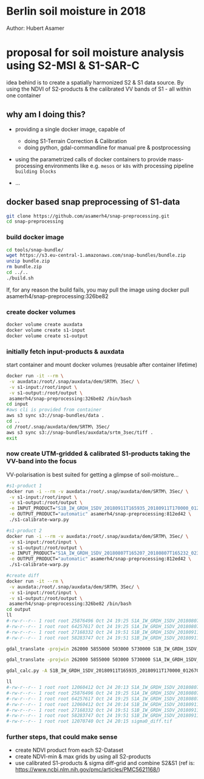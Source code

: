 Berlin soil moisture in 2018 
============================
Author: Hubert Asamer


# proposal for soil moisture analysis using S2-MSI & S1-SAR-C
idea behind is to create a spatially harmonized S2 & S1 data source. By using the NDVI of S2-products & the calibrated VV bands of S1 -  all within one container


## why am I doing this?

- providing a single docker image, capable of 
  * doing S1-Terrain Correction & Calibration
  * doing python, gdal-commandline for manual pre & postprocessing

- using the parametrized calls of docker containers to provide mass-processing environments like e.g. `mesos` or `k8s` with processing pipeline `building blocks`
- ...


## docker based snap preprocessing of S1-data

```sh
git clone https://github.com/asamerh4/snap-preprocessing.git
cd snap-preprocessing
```

### build docker image

```sh
cd tools/snap-bundle/
wget https://s3.eu-central-1.amazonaws.com/snap-bundles/bundle.zip
unzip bundle.zip
rm bundle.zip
cd ../..
./build.sh
```
If, for any reason the build fails, you may pull the image using docker pull asamerh4/snap-preprocessing:326be82

### create docker volumes
```sh
docker volume create auxdata
docker volume create s1-input
docker volume create s1-output
```

### initially fetch input-products & auxdata

start container and mount docker volumes (reusable after container lifetime)

```sh
docker run -it --rm \
 -v auxdata:/root/.snap/auxdata/dem/SRTM\ 3Sec/ \
 -v s1-input:/root/input \
 -v s1-output:/root/output \
 asamerh4/snap-preprocessing:326be82 /bin/bash
cd input
#aws cli is provided from container
aws s3 sync s3://snap-bundles/data .
cd ..
cd /root/.snap/auxdata/dem/SRTM\ 3Sec/
aws s3 sync s3://snap-bundles/auxdata/srtm_3sec/tiff .
exit
```

### now create UTM-gridded & calibrated S1-products taking the VV-band into the focus

VV-polarisation is best suited for getting a glimpse of soil-moisture...

```sh
#s1-product 1
docker run -i --rm -v auxdata:/root/.snap/auxdata/dem/SRTM\ 3Sec/ \
 -v s1-input:/root/input \
 -v s1-output:/root/output \
 -e INPUT_PRODUCT="S1B_IW_GRDH_1SDV_20180911T165935_20180911T170000_012670_017612_7BAC.zip" \
 -e OUTPUT_PRODUCT="automatic" asamerh4/snap-preprocessing:812ed42 \
 ./s1-calibrate-warp.py

#s1-product 2
docker run -i --rm -v auxdata:/root/.snap/auxdata/dem/SRTM\ 3Sec/ \
 -v s1-input:/root/input \
 -v s1-output:/root/output \
 -e INPUT_PRODUCT="S1A_IW_GRDH_1SDV_20180807T165207_20180807T165232_023143_02838C_198F.zip." \
 -e OUTPUT_PRODUCT="automatic" asamerh4/snap-preprocessing:812ed42 \
 ./s1-calibrate-warp.py

#create diff
docker run -it --rm \
 -v auxdata:/root/.snap/auxdata/dem/SRTM\ 3Sec/ \
 -v s1-input:/root/input \
 -v s1-output:/root/output \
 asamerh4/snap-preprocessing:326be82 /bin/bash
cd output
ll
#-rw-r--r-- 1 root root 25876496 Oct 24 19:25 S1A_IW_GRDH_1SDV_20180807T165207_20180807T165232_023143_02838C_198F.zip.calib-utm.tif
#-rw-r--r-- 1 root root 64257617 Oct 24 19:25 S1A_IW_GRDH_1SDV_20180807T165207_20180807T165232_023143_02838C_198F.zip.calib.tif
#-rw-r--r-- 1 root root 27168332 Oct 24 19:51 S1B_IW_GRDH_1SDV_20180911T165935_20180911T170000_012670_017612_7BAC.zip.calib-utm.tif
#-rw-r--r-- 1 root root 58283747 Oct 24 19:51 S1B_IW_GRDH_1SDV_20180911T165935_20180911T170000_012670_017612_7BAC.zip.calib.tif

gdal_translate -projwin 262000 5855000 503000 5730000 S1B_IW_GRDH_1SDV_20180911T165935_20180911T170000_012670_017612_7BAC.zip.calib-utm.tif S1B_IW_GRDH_1SDV_20180911T165935_20180911T170000_012670_017612_7BAC.zip.calib-utm-clip.tif

gdal_translate -projwin 262000 5855000 503000 5730000 S1A_IW_GRDH_1SDV_20180807T165207_20180807T165232_023143_02838C_198F.zip.calib-utm.tif S1A_IW_GRDH_1SDV_20180807T165207_20180807T165232_023143_02838C_198F.zip.calib-utm-clip.tif

gdal_calc.py -A S1B_IW_GRDH_1SDV_20180911T165935_20180911T170000_012670_017612_7BAC.zip.calib-utm-clip.tif -B S1A_IW_GRDH_1SDV_20180807T165207_20180807T165232_023143_02838C_198F.zip.calib-utm-clip.tif  --outfile=sigma0_diff.tif --calc="A-B"

ll
#-rw-r--r-- 1 root root 12060412 Oct 24 20:13 S1A_IW_GRDH_1SDV_20180807T165207_20180807T165232_023143_02838C_198F.zip.calib-utm-clip.tif
#-rw-r--r-- 1 root root 25876496 Oct 24 19:25 S1A_IW_GRDH_1SDV_20180807T165207_20180807T165232_023143_02838C_198F.zip.calib-utm.tif
#-rw-r--r-- 1 root root 64257617 Oct 24 19:25 S1A_IW_GRDH_1SDV_20180807T165207_20180807T165232_023143_02838C_198F.zip.calib.tif
#-rw-r--r-- 1 root root 12060412 Oct 24 20:14 S1B_IW_GRDH_1SDV_20180911T165935_20180911T170000_012670_017612_7BAC.zip.calib-utm-clip.tif
#-rw-r--r-- 1 root root 27168332 Oct 24 19:51 S1B_IW_GRDH_1SDV_20180911T165935_20180911T170000_012670_017612_7BAC.zip.calib-utm.tif
#-rw-r--r-- 1 root root 58283747 Oct 24 19:51 S1B_IW_GRDH_1SDV_20180911T165935_20180911T170000_012670_017612_7BAC.zip.calib.tif
#-rw-r--r-- 1 root root 12070740 Oct 24 20:15 sigma0_diff.tif
```

### further steps, that could make sense
- create NDVI product from each S2-Dataset
- create NDVI-min & max grids by using all S2-products
- use calibrated S1-products & sigma diff-grid and combine S2&S1 (ref is: https://www.ncbi.nlm.nih.gov/pmc/articles/PMC5621168/)

